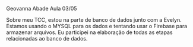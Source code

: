 Geovanna Abade
Aula 03/05

Sobre meu TCC, estou na parte de banco de dados junto com a Evelyn.
Estamos usando o MYSQL para os dados e tentando usar o Firebase para armazenar arquivos.
Eu participei na elaboração de todas as etapas relacionadas ao banco de dados.
